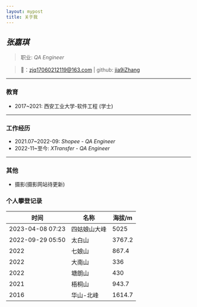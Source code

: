 ```yaml
---
layout: mypost
title: 关于我
---
```

## *张嘉琪*

>职业: _QA Engineer_

>📮：[zjq17060212119@163.com](zjq17060212119@163.com) | github: [jia9iZhang](https://github.com/jia9iZhang)

------
### 教育
- 2017~2021: 西安工业大学-软件工程 (学士)

------
### 工作经历
- 2021.07~2022-09: *Shopee - QA Engineer*
- 2022-11~至今: *XTransfer - QA Engineer*

-----
### 其他

- 摄影(摄影网站待更新)

### 个人攀登记录

| 时间             | 名称         | 海拔/m |
| ---------------- | ------------ | ------ |
| 2023-04-08 07:23 | 四姑娘山大峰 | 5025   |
| 2022-09-29 05:50 | 太白山       | 3767.2 |
| 2022             | 七娘山       | 867.4  |
| 2022             | 大南山       | 336    |
| 2022             | 塘朗山       | 430    |
| 2021             | 梧桐山       | 943.7  |
| 2016             | 华山-北峰    | 1614.7 |

